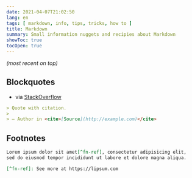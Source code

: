 ```yaml
---
date: 2021-04-07T21:02:50
lang: en
tags: [ markdown, info, tips, tricks, how to ]
title: Markdown
summary: Small information nuggets and recipies about Markdown
showToc: true
tocOpen: true
---
```


*(most recent on top)*

## Blockquotes

* via [StackOverflow](https://stackoverflow.com/a/2002150)

```markdown
> Quote with citation.
> 
> — Author in <cite>[Source](http://example.com)</cite>
```

## Footnotes

```markdown
Lorem ipsum dolor sit amet[^fn-ref], consectetur adipisicing elit,  
sed do eiusmod tempor incididunt ut labore et dolore magna aliqua.

[^fn-ref]: See more at https://lipsum.com
```
